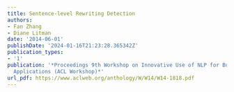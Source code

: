 ```yaml
---
title: Sentence-level Rewriting Detection
authors:
- Fan Zhang
- Diane Litman
date: '2014-06-01'
publishDate: '2024-01-16T21:23:28.365342Z'
publication_types:
- '1'
publication: '*Proceedings 9th Workshop on Innovative Use of NLP for Building Educational
  Applications (ACL Workshop)*'
url_pdf: https://www.aclweb.org/anthology/W/W14/W14-1818.pdf
---
```

